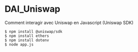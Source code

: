 ﻿# DAI_Uniswap

Comment interagir avec Uniswap en Javascript (Uniswap SDK)

```
$ npm install @uniswap/sdk
$ npm install ethers
$ npm install dotenv
$ node app.js
```

